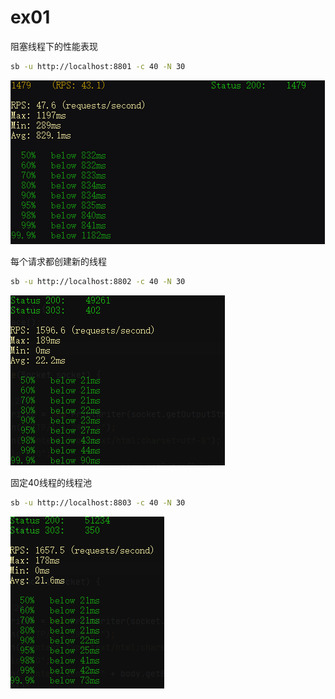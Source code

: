 # ex01

阻塞线程下的性能表现

```bash
sb -u http://localhost:8801 -c 40 -N 30
```

![阻塞线程下的性能表现](./note.resource/images/2021-01-18-14-34-20.png)

每个请求都创建新的线程

```bash
sb -u http://localhost:8802 -c 40 -N 30
```
![新来请求直接创建线程](./note.resource/images/2021-01-18-14-47-56.png)

固定40线程的线程池

```bash
sb -u http://localhost:8803 -c 40 -N 30
```
![固定40线程的线程池](./note.resource/images/2021-01-18-14-52-42.png)